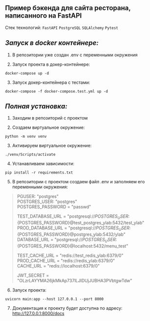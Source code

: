 Пример бэкенда для сайта ресторана, написанного на FastAPI
-
Стек технологий:
`FastAPI` `PostgreSQL` `SQLAlchemy` `Pytest`

*Запуск в docker контейнере:*
-
1. В репозитории уже создан .env с переменными окружения

2. Запуск проекта в докер-контейнере:

```shell
docker-compose up -d
```
3. Запуск докер-контейнера с тестами:

```shell
docker-compose -f docker-compose.test.yml up -d
```

*Полная установка:*
-

1. Заходим в репозиторий с проектом

2. Создаем виртуальное окружение:
```shell
python -m venv venv
```
3. Активируем виртуальное окружение:
```shell
./venv/Scripts/activate
```
4. Устанавливаем зависимости:
```shell
pip install -r requirements.txt
```
5. В репозитории с проектом создаем файл .env и заполняем его переменными окружения:


>PGUSER: "postgres"\
>POSTGRES_USER: "postgres"\
>POSTGRES_PASSWORD = "passwd"
>
>TEST_DATABASE_URL = "postgresql://${POSTGRES_USER}:${POSTGRES_PASSWORD}@test_postgres_ylab:5432/test_ylab"\
>PROD_DATABASE_URL = "postgresql://${POSTGRES_USER}:${POSTGRES_PASSWORD}@postgres_ylab:5432/ylab"\
>DATABASE_URL = "postgresql://${POSTGRES_USER}:${POSTGRES_PASSWORD}@localhost:5432/menu_test"
>
>TEST_CACHE_URL = "redis://test_redis_ylab:6379/0"\
>PROD_CACHE_URL = "redis://redis_ylab:6379/0"\
>CACHE_URL = "redis://localhost:6379/0"
>
>JWT_SECRET = "OLzrLAYYMA26jkMkAp737lLJIDUjJUBHA3PVbtgwTdw"

6. Запуск проекта:

```shell
uvicorn main:app --host 127.0.0.1 --port 8000
```
7. Документация к проекту будет доступна по адресу:
<http://127.0.0.1:8000/docs>

